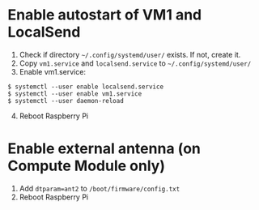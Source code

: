 # Enable autostart of VM1 and LocalSend

1) Check if directory `~/.config/systemd/user/` exists. If not, create it.
2) Copy `vm1.service` and `localsend.service` to `~/.config/systemd/user/`
3) Enable vm1.service:

```
$ systemctl --user enable localsend.service
$ systemctl --user enable vm1.service
$ systemctl --user daemon-reload
```

4) Reboot Raspberry Pi

# Enable external antenna (on Compute Module only)

1) Add `dtparam=ant2` to `/boot/firmware/config.txt`
2) Reboot Raspberry Pi
